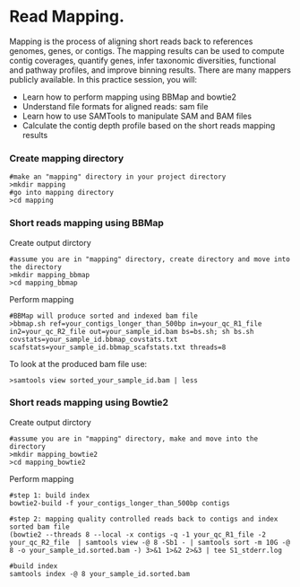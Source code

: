 # Read Mapping. 
Mapping is the process of aligning short reads back to references genomes, genes, or contigs. The mapping results can be used to compute contig coverages, quantify genes, infer taxonomic diversities, functional and pathway profiles, and improve binning results. There are many mappers publicly available. In this practice session, you will:

* Learn how to perform mapping using BBMap and bowtie2
* Understand file formats for aligned reads: sam file 
* Learn how to use SAMTools to manipulate SAM and BAM files
* Calculate the contig depth profile based on the short reads mapping results

### Create mapping directory  
```
#make an "mapping" directory in your project directory  
>mkdir mapping  
#go into mapping directory  
>cd mapping
```

### Short reads mapping using BBMap

Create output dirctory
```
#assume you are in "mapping" directory, create directory and move into the directory
>mkdir mapping_bbmap
>cd mapping_bbmap
```
Perform mapping
```
#BBMap will produce sorted and indexed bam file
>bbmap.sh ref=your_contigs_longer_than_500bp in=your_qc_R1_file in2=your_qc_R2_file out=your_sample_id.bam bs=bs.sh; sh bs.sh covstats=your_sample_id.bbmap_covstats.txt scafstats=your_sample_id.bbmap_scafstats.txt threads=8
```
To look at the produced bam file use:
```
>samtools view sorted_your_sample_id.bam | less
```
### Short reads mapping using Bowtie2
Create output dirctory
```
#assume you are in "mapping" directory, make and move into the directory
>mkdir mapping_bowtie2
>cd mapping_bowtie2
```
Perform mapping
```
#step 1: build index
bowtie2-build -f your_contigs_longer_than_500bp contigs

#step 2: mapping quality controlled reads back to contigs and index sorted bam file
(bowtie2 --threads 8 --local -x contigs -q -1 your_qc_R1_file -2 your_qc_R2_file  | samtools view -@ 8 -Sb1 - | samtools sort -m 10G -@ 8 -o your_sample_id.sorted.bam -) 3>&1 1>&2 2>&3 | tee S1_stderr.log

#build index
samtools index -@ 8 your_sample_id.sorted.bam
```
